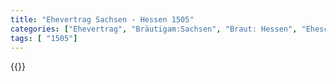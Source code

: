 ```yaml
---
title: "Ehevertrag Sachsen - Hessen 1505"
categories: ["Ehevertrag", "Bräutigam:Sachsen", "Braut: Hessen", "Eheschließung vollzogen?:Ja", "verschiedenkonfessionelle Ehe?:Nein", "Dynastie Bräutigam:Wettin (Albertiner)", "Akteur Bräutigam:Wettin (Albertiner)", "Akteur Braut:Hessen (Kassel)", "Textbezug?:nein", "Ständisch?:ja", "Ratifikation?:nein", "Sonstiges?:nein", "Bräutigam:Sachsen", "Braut: Hessen"]
tags: [ "1505"]
---
```

<!--more-->
{{<v114>}}